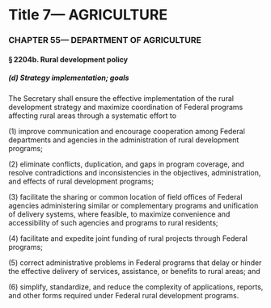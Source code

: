 
# Title 7— AGRICULTURE
### CHAPTER 55— DEPARTMENT OF AGRICULTURE
#### § 2204b. Rural development policy
##### (d) Strategy implementation; goals

The Secretary shall ensure the effective implementation of the rural development strategy and maximize coordination of Federal programs affecting rural areas through a systematic effort to

(1) improve communication and encourage cooperation among Federal departments and agencies in the administration of rural development programs;

(2) eliminate conflicts, duplication, and gaps in program coverage, and resolve contradictions and inconsistencies in the objectives, administration, and effects of rural development programs;

(3) facilitate the sharing or common location of field offices of Federal agencies administering similar or complementary programs and unification of delivery systems, where feasible, to maximize convenience and accessibility of such agencies and programs to rural residents;

(4) facilitate and expedite joint funding of rural projects through Federal programs;

(5) correct administrative problems in Federal programs that delay or hinder the effective delivery of services, assistance, or benefits to rural areas; and

(6) simplify, standardize, and reduce the complexity of applications, reports, and other forms required under Federal rural development programs.
